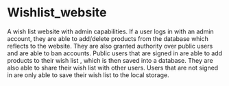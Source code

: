 # Wishlist_website
A wish list website with admin capabilities. If a user logs in with an admin account, they are able to add/delete products from the database which reflects to the website. They are also granted authority over public users and are able to ban accounts. Public users that are signed in are able to add products to their wish list , which is then saved into a database. They are also able to share their wish list with other users.  Users that are not signed in are only able to save their wish list to the local storage.
